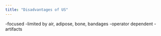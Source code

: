 ```yaml
---
title: "Disadvantages of US"
---
```

-focused
-limited by air, adipose, bone, bandages
-operator dependent
-artifacts

